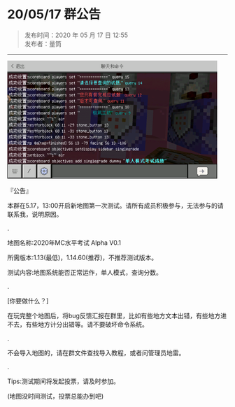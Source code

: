 # 20/05/17 群公告

> 发布时间：2020 年 05 月 17 日 12:55  
  发布者：量筒

---

![公告图片](../../assets/anno/20051701.jpg)

『公告』

本群在5.17，13:00开启新地图第一次测试。请所有成员积极参与，无法参与的请联系我，说明原因。

.

地图名称:2020年MC水平考试 Alpha V0.1

所需版本:1.13(最低)，1.14.60(推荐)，不推荐测试版本。

测试内容:地图系统能否正常运作，单人模式，查询分数。

.

[你要做什么？]

在玩完整个地图后，将bug反馈汇报在群里，比如有些地方文本出错，有些地方进不去，有些地方计分出错等。请不要破坏命令系统。

.

不会导入地图的，请在群文件查找导入教程，或者问管理员地雷。

.

Tips:测试期间将发起投票，请及时参加。

(地图没时间测试，投票总能办到吧)
